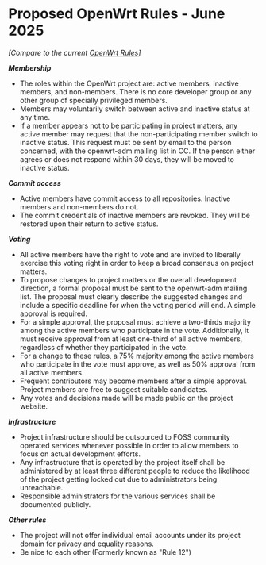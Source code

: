 # Proposed OpenWrt Rules - June 2025

_[Compare to the current [OpenWrt Rules](https://openwrt.org/rules)]_

_**Membership**_

* The roles within the OpenWrt project are:
  active members, inactive members, and non-members.
  There is no core developer group or any other
  group of specially privileged members.
* Members may voluntarily switch between active and inactive status at any time.
* If a member appears not to be participating in project matters, 
  any active member may request that the non-participating
  member switch to inactive status. 
  This request must be sent by email to the person concerned,
  with the openwrt-adm mailing list in CC.
  If the person either agrees or does not respond within 30 days,
  they will be moved to inactive status.
  
_**Commit access**_

* Active members have commit access to all repositories.
  Inactive members and non-members do not.
* The commit credentials of inactive members are revoked.
  They will be restored upon their return to active status.
  
_**Voting**_

* All active members have the right to vote and are invited
  to liberally exercise this voting right in order to
  keep a broad consensus on project matters.
* To propose changes to project matters or the overall development direction,
  a formal proposal must be sent to the openwrt-adm mailing list.
  The proposal must clearly describe the suggested changes
  and include a specific deadline for when the voting period will end.
  A simple approval is required.
* For a simple approval, the proposal must achieve a two-thirds majority
  among the active members who participate in the vote.
  Additionally, it must receive approval from at least one-third
  of all active members,
  regardless of whether they participated in the vote.
* For a change to these rules, a 75% majority among the active members
  who participate in the vote must approve,
  as well as 50% approval from all active members.
* Frequent contributors may become members after a simple approval.
  Project members are free to suggest suitable candidates.
* Any votes and decisions made will be made public on the project website.

_**Infrastructure**_

* Project infrastructure should be outsourced to FOSS community operated services
  whenever possible in order to allow members
  to focus on actual development efforts.
* Any infrastructure that is operated by the project
  itself shall be administered by at least three different people
  to reduce the likelihood of the project getting locked out
  due to administrators being unreachable.
* Responsible administrators for the various services shall be documented publicly.

_**Other rules**_

* The project will not offer individual email accounts
  under its project domain for privacy and equality reasons.
* Be nice to each other (Formerly known as "Rule 12")


